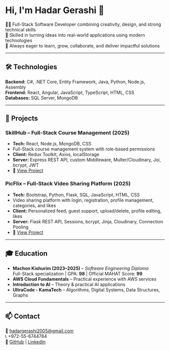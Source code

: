 # Hi, I'm Hadar Gerashi 👋

👩‍💻 Full-Stack Software Developer combining creativity, design, and strong technical skills  
🚀 Skilled in turning ideas into real-world applications using modern technologies  
🌟 Always eager to learn, grow, collaborate, and deliver impactful solutions

---

## 🛠️ Technologies

**Backend:** C#, .NET Core, Entity Framework, Java, Python, Node.js, Assembly  
**Frontend:** React, Angular, JavaScript, TypeScript, HTML, CSS  
**Databases:** SQL Server, MongoDB   

---

## 💼 Projects

### SkillHub – Full-Stack Course Management (2025)
- **Tech:** React, Node.js, MongoDB, CSS  
- Full-Stack course management system with role-based permissions  
- **Client:** Redux Toolkit, Axios, localStorage  
- **Server:** Express REST API, custom Middleware, Multer/Cloudinary, Joi, bcrypt, JWT  
- 🔗 [View Project](https://skillhubs.netlify.app)

### PicFlix – Full-Stack Video Sharing Platform (2025)
- **Tech:** Bootstrap, Python, Flask, SQL, JavaScript, HTML, CSS  
- Video sharing platform with login, registration, profile management, categories, and likes  
- **Client:** Personalized feed, guest support, upload/delete, profile editing, likes  
- **Server:** Flask REST API, Sessions, bcrypt, Jinja, Cloudinary, Connection Pooling  
- 🔗 [View Project](https://picflix.onrender.com/home)

---

## 🎓 Education

- **Machon Kishurim (2023–2025)** – *Software Engineering Diploma*  
  Full-Stack specialization | GPA: **98** | Official MAHAT Score: **99**
- **AWS Cloud Fundamentals** – Practical experience with AWS services  
- **Introduction to AI** – Theory & practical AI applications  
- **UltraCode - KamaTech** – Algorithms, Digital Systems, Data Structures, Graphs  

---

## 📫 Contact

📧 hadargerashi2005@gmail.com  
📞 +972-55-6744784  
🔗 [GitHub](https://github.com/Hadar-Gerashi) | [LinkedIn](https://www.linkedin.com/in/hadar-gerashi-a01567351/)
